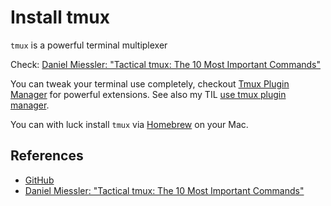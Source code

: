 # Install tmux

`tmux` is a powerful terminal multiplexer

Check: [Daniel Miessler: "Tactical tmux: The 10 Most Important Commands"][DANIEL]

You can tweak your terminal use completely, checkout [Tmux Plugin Manager](https://github.com/tmux-plugins/tpm) for powerful extensions.
See also my TIL [use tmux plugin manager](../use_tmux_plugin_manager.md).

You can with luck install `tmux` via [Homebrew](http://brew.sh/) on your Mac.

## References

- [GitHub](https://github.com/tmux/tmux/wiki)
- [Daniel Miessler: "Tactical tmux: The 10 Most Important Commands"][DANIEL]

[DANIEL]: https://danielmiessler.com/study/tmux/
